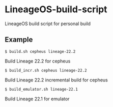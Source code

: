 # LineageOS-build-script
LineageOS build script for personal build

## Example
```
$ build.sh cepheus lineage-22.2
```
Build Lineage 22.2 for cepheus

```
$ build_incr.sh cepheus lineage-22.2
```
Build Lineage 22.2 incremental build for cepheus

```
$ build_emulator.sh lineage-22.1
```
Build Lineage 22.1 for emulator

